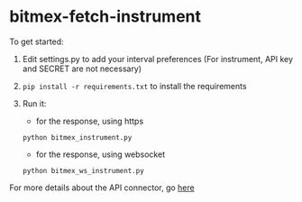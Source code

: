 # bitmex-fetch-instrument

To get started:

1) Edit settings.py to add your interval preferences (For instrument, API key and SECRET are not necessary)
2) `pip install -r requirements.txt` to install the requirements
3) Run it: 
     - for the response, using https

      `python bitmex_instrument.py` 
     
    - for the response, using websocket 
      
    `python bitmex_ws_instrument.py`

For more details about the API connector, go [here](https://github.com/BitMEX/api-connectors/tree/master/official-http/python-swaggerpy)

